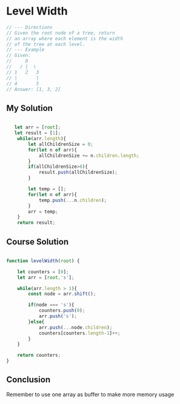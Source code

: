 # Level Width
````javascript
// --- Directions
// Given the root node of a tree, return
// an array where each element is the width
// of the tree at each level.
// --- Example
// Given:
//     0
//   / |  \
// 1   2   3
// |       |
// 4       5
// Answer: [1, 3, 2]

````

## My Solution

````javascript

   let arr = [root];
   let result = [1];
    while(arr.length){
        let allChildrenSize = 0;
        for(let n of arr){
            allChildrenSize += n.children.length;
        }
        if(allChildrenSize>0){
            result.push(allChildrenSize);
        }

        let temp = [];
        for(let n of arr){
            temp.push(...n.children);
        }
        arr = temp;
    }
    return result;

````
## Course Solution

````javascript

function levelWidth(root) {

    let counters = [0];
    let arr = [root,'s'];

    while(arr.length > 1){
        const node = arr.shift();

        if(node === 's'){
            counters.push(0);
            arr.push('s');
        }else{
            arr.push(...node.children);
            counters[counters.length-1]++;
        }
    }

    return counters;
}


````
## Conclusion

Remember to use one array as buffer to make more memory usage